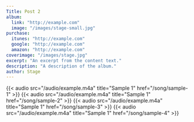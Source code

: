```yaml
---
Title: Post 2
album:
  link: "http://example.com"
  image: "/images/stage-small.jpg"
purchase:
  itunes: "http://example.com"
  google: "http://example.com"
  amazon: "http://example.com"
coverimage: "/images/stage.jpg"
excerpt: "An excerpt from the content text."
description: "A description of the album."
author: Stage
---
```

{{< audio src="/audio/example.m4a" title="Sample 1" href="/song/sample-1" >}}
{{< audio src="/audio/example.m4a" title="Sample 1" href="/song/sample-2" >}}
{{< audio src="/audio/example.m4a" title="Sample 1" href="/song/sample-3" >}}
{{< audio src="/audio/example.m4a" title="Sample 1" href="/song/sample-4" >}}
